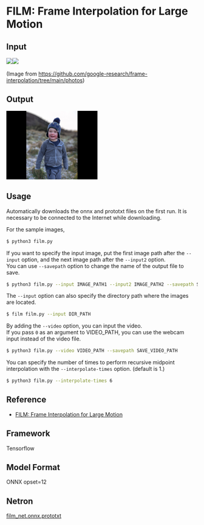 # FILM: Frame Interpolation for Large Motion

## Input

<img src="photos/one.png" width="240"><img src="photos/two.png" width="240">  

(Image from https://github.com/google-research/frame-interpolation/tree/main/photos)

## Output

<img src="photos_results/output_001.png" width="240">

## Usage

Automatically downloads the onnx and prototxt files on the first run.
It is necessary to be connected to the Internet while downloading.

For the sample images,
```bash
$ python3 film.py
```

If you want to specify the input image, put the first image path after the `--input` option, and the next image path after the `--input2` option.  
You can use `--savepath` option to change the name of the output file to save.
```bash
$ python3 film.py --input IMAGE_PATH1 --input2 IMAGE_PATH2 --savepath SAVE_IMAGE_PATH
```

The `--input` option can also specify the directory path where the images are located.
```bash
$ film film.py --input DIR_PATH
```

By adding the `--video` option, you can input the video.   
If you pass `0` as an argument to VIDEO_PATH, you can use the webcam input instead of the video file.
```bash
$ python3 film.py --video VIDEO_PATH --savepath SAVE_VIDEO_PATH
```

You can specify the number of times to perform recursive midpoint interpolation with the `--interpolate-times` option.
(default is 1.)
```bash
$ python3 film.py --interpolate-times 6
```

## Reference

- [FILM: Frame Interpolation for Large Motion](https://github.com/google-research/frame-interpolation)

## Framework

Tensorflow

## Model Format

ONNX opset=12

## Netron

[film_net.onnx.prototxt](https://netron.app/?url=https://storage.googleapis.com/ailia-models/film/film_net.onnx.prototxt)  
